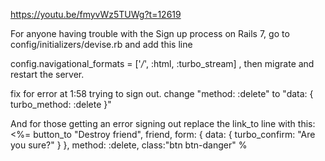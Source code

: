 https://youtu.be/fmyvWz5TUWg?t=12619

For anyone having trouble with the Sign up process on Rails 7, go to config/initializers/devise.rb and add this line

config.navigational_formats = ['*/*', :html, :turbo_stream] , then migrate and restart the server.

fix for error at 1:58 trying to sign out. change "method: :delete" to "data: { turbo_method: :delete }"

And for those getting an error signing out replace the link_to line with this:
<%= button_to "Destroy friend", friend, form: { data: { turbo_confirm: "Are you sure?" } }, method: :delete, class:"btn btn-danger" %